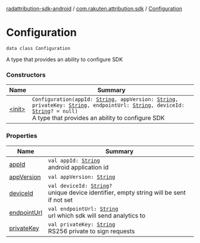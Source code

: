 [radattribution-sdk-android](../../index.md) / [com.rakuten.attribution.sdk](../index.md) / [Configuration](./index.md)

# Configuration

`data class Configuration`

A type that provides an ability to configure SDK

### Constructors

| Name | Summary |
|---|---|
| [&lt;init&gt;](-init-.md) | `Configuration(appId: `[`String`](https://kotlinlang.org/api/latest/jvm/stdlib/kotlin/-string/index.html)`, appVersion: `[`String`](https://kotlinlang.org/api/latest/jvm/stdlib/kotlin/-string/index.html)`, privateKey: `[`String`](https://kotlinlang.org/api/latest/jvm/stdlib/kotlin/-string/index.html)`, endpointUrl: `[`String`](https://kotlinlang.org/api/latest/jvm/stdlib/kotlin/-string/index.html)`, deviceId: `[`String`](https://kotlinlang.org/api/latest/jvm/stdlib/kotlin/-string/index.html)`? = null)`<br>A type that provides an ability to configure SDK |

### Properties

| Name | Summary |
|---|---|
| [appId](app-id.md) | `val appId: `[`String`](https://kotlinlang.org/api/latest/jvm/stdlib/kotlin/-string/index.html)<br>android application id |
| [appVersion](app-version.md) | `val appVersion: `[`String`](https://kotlinlang.org/api/latest/jvm/stdlib/kotlin/-string/index.html) |
| [deviceId](device-id.md) | `val deviceId: `[`String`](https://kotlinlang.org/api/latest/jvm/stdlib/kotlin/-string/index.html)`?`<br>unique device identifier, empty string will be sent if not set |
| [endpointUrl](endpoint-url.md) | `val endpointUrl: `[`String`](https://kotlinlang.org/api/latest/jvm/stdlib/kotlin/-string/index.html)<br>url which sdk will send analytics to |
| [privateKey](private-key.md) | `val privateKey: `[`String`](https://kotlinlang.org/api/latest/jvm/stdlib/kotlin/-string/index.html)<br>RS256 private to sign requests |
